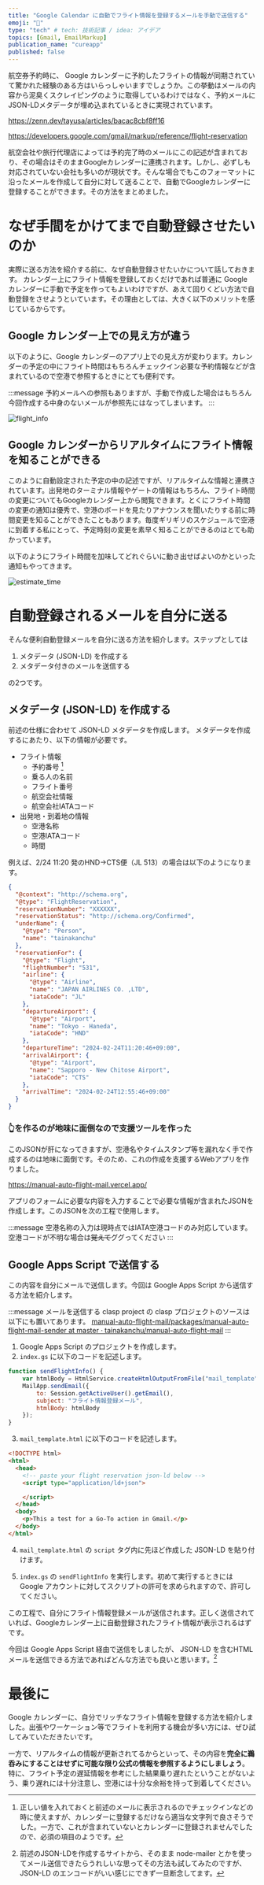```yaml
---
title: "Google Calendar に自動でフライト情報を登録するメールを手動で送信する"
emoji: "🛫"
type: "tech" # tech: 技術記事 / idea: アイデア
topics: [Gmail, EmailMarkup]
publication_name: "cureapp"
published: false
---
```


航空券予約時に、 Google カレンダーに予約したフライトの情報が同期されていて驚かれた経験のある方はいらっしゃいますでしょうか。この挙動はメールの内容から泥臭くスクレイピングのように取得しているわけではなく、予約メールにJSON-LDメタデータが埋め込まれているときに実現されています。

https://zenn.dev/tayusa/articles/bacac8cbf8ff16

https://developers.google.com/gmail/markup/reference/flight-reservation

航空会社や旅行代理店によっては予約完了時のメールにこの記述が含まれており、その場合はそのままGoogleカレンダーに連携されます。しかし、必ずしも対応されていない会社も多いのが現状です。そんな場合でもこのフォーマットに沿ったメールを作成して自分に対して送ることで、自動でGoogleカレンダーに登録することができます。その方法をまとめました。

# なぜ手間をかけてまで自動登録させたいのか
実際に送る方法を紹介する前に、なぜ自動登録させたいかについて話しておきます。
カレンダー上にフライト情報を登録しておくだけであれば普通に Google カレンダーに手動で予定を作ってもよいわけですが、あえて回りくどい方法で自動登録をさせようといています。その理由としては、大きく以下のメリットを感じているからです。

## Google カレンダー上での見え方が違う
以下のように、Google カレンダーのアプリ上での見え方が変わります。カレンダーの予定の中にフライト時間はもちろんチェックイン必要な予約情報などが含まれているので空港で参照するときにとても便利です。

:::message
予約メールへの参照もありますが、手動で作成した場合はもちろん今回作成する中身のないメールが参照先にはなってしまいます。
:::

![flight_info](/images/5354844b8a734f/flight_info.jpg)

## Google カレンダーからリアルタイムにフライト情報を知ることができる
このように自動設定された予定の中の記述ですが、リアルタイムな情報と連携されています。出発地のターミナル情報やゲートの情報はもちろん、フライト時間の変更についてもGoogleカレンダー上から閲覧できます。とくにフライト時間の変更の通知は優秀で、空港のボードを見たりアナウンスを聞いたりする前に時間変更を知ることができたこともあります。毎度ギリギリのスケジュールで空港に到着する私にとって、予定時刻の変更を素早く知ることができるのはとても助かっています。

以下のようにフライト時間を加味してどれぐらいに動き出せばよいのかといった通知もやってきます。

![estimate_time](/images/5354844b8a734f/estimate_time.jpg)

# 自動登録されるメールを自分に送る
そんな便利自動登録メールを自分に送る方法を紹介します。ステップとしては

1. メタデータ (JSON-LD) を作成する
1. メタデータ付きのメールを送信する

の2つです。

## メタデータ (JSON-LD) を作成する
前述の仕様に合わせて JSON-LD メタデータを作成します。
メタデータを作成するにあたり、以下の情報が必要です。

- フライト情報
  - 予約番号 [^予約番号]
  - 乗る人の名前
  - フライト番号
  - 航空会社情報
  - 航空会社IATAコード
- 出発地・到着地の情報
  - 空港名称
  - 空港IATAコード
  - 時間

[^予約番号]: 正しい値を入れておくと前述のメールに表示されるのでチェックインなどの時に使えますが、カレンダーに登録するだけなら適当な文字列で良さそうでした。一方で、これが含まれていないとカレンダーに登録されませんでしたので、必須の項目のようです。

例えば、2/24 11:20 発のHND→CTS便（JL 513）の場合は以下のようになります。

```json
{
  "@context": "http://schema.org",
  "@type": "FlightReservation",
  "reservationNumber": "XXXXXX",
  "reservationStatus": "http://schema.org/Confirmed",
  "underName": {
    "@type": "Person",
    "name": "tainakanchu"
  },
  "reservationFor": {
    "@type": "Flight",
    "flightNumber": "531",
    "airline": {
      "@type": "Airline",
      "name": "JAPAN AIRLINES CO. ,LTD",
      "iataCode": "JL"
    },
    "departureAirport": {
      "@type": "Airport",
      "name": "Tokyo - Haneda",
      "iataCode": "HND"
    },
    "departureTime": "2024-02-24T11:20:46+09:00",
    "arrivalAirport": {
      "@type": "Airport",
      "name": "Sapporo - New Chitose Airport",
      "iataCode": "CTS"
    },
    "arrivalTime": "2024-02-24T12:55:46+09:00"
  }
}
```

### 👆を作るのが地味に面倒なので支援ツールを作った
このJSONが肝になってきますが、空港名やタイムスタンプ等を漏れなく手で作成するのは地味に面倒です。そのため、これの作成を支援するWebアプリを作りました。

https://manual-auto-flight-mail.vercel.app/


アプリのフォームに必要な内容を入力することで必要な情報が含まれたJSONを作成します。このJSONを次の工程で使用します。

:::message
空港名称の入力は現時点ではIATA空港コードのみ対応しています。空港コードが不明な場合は~~覚えて~~ググってください
:::


## Google Apps Script で送信する
この内容を自分にメールで送信します。今回は Google Apps Script から送信する方法を紹介します。

:::message
メールを送信する clasp project の clasp プロジェクトのソースは以下にも置いてあります。
[manual-auto-flight-mail/packages/manual-auto-flight-mail-sender at master · tainakanchu/manual-auto-flight-mail](https://github.com/tainakanchu/manual-auto-flight-mail/tree/master/packages/manual-auto-flight-mail-sender)
:::


1. Google Apps Script のプロジェクトを作成します。
2. `index.gs` に以下のコードを記述します。

```js
function sendFlightInfo() {
    var htmlBody = HtmlService.createHtmlOutputFromFile("mail_template").getContent();
    MailApp.sendEmail({
        to: Session.getActiveUser().getEmail(),
        subject: "フライト情報登録メール",
        htmlBody: htmlBody
    });
}
```


3. `mail_template.html` に以下のコードを記述します。

```html
<!DOCTYPE html>
<html>
  <head>
    <!-- paste your flight reservation json-ld below -->
    <script type="application/ld+json">

    </script>
  </head>
  <body>
    <p>This a test for a Go-To action in Gmail.</p>
  </body>
</html>
```

4. `mail_template.html` の `script` タグ内に先ほど作成した JSON-LD を貼り付けます。

5. `index.gs` の `sendFlightInfo` を実行します。初めて実行するときには  Google アカウントに対してスクリプトの許可を求められますので、許可してください。

この工程で、自分にフライト情報登録メールが送信されます。正しく送信されていれば、Googleカレンダー上に自動登録されたフライト情報が表示されるはずです。




今回は Google Apps Script 経由で送信をしましたが、 JSON-LD を含むHTMLメールを送信できる方法であればどんな方法でも良いと思います。[^node-mailer]

[^node-mailer]: 前述のJSON-LDを作成するサイトから、そのまま node-mailer とかを使ってメール送信できたらうれしいな思ってその方法も試してみたのですが、JSON-LD のエンコードがいい感じにできず一旦断念してます。

# 最後に
Google カレンダーに、自分でリッチなフライト情報を登録する方法を紹介しました。出張やワーケーション等でフライトを利用する機会が多い方には、ぜひ試してみていただきたいです。

一方で、リアルタイムの情報が更新されてるからといって、その内容を**完全に鵜呑みにすることはせずに可能な限り公式の情報を参照するようにしましょう**。特に、フライト予定の遅延情報を参考にした結果乗り遅れたということがないよう、乗り遅れには十分注意し、空港には十分な余裕を持って到着してください。
